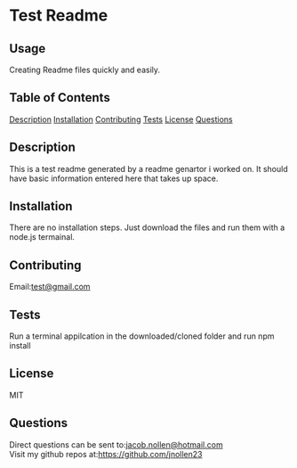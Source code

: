 # Test Readme

## Usage
Creating Readme files quickly and easily.

## Table of Contents
[Description](#description)
[Installation](#installation)
[Contributing](#contributing)
[Tests](#test)
[License](#license)
[Questions](#questions)

## Description
This is a test readme generated by a readme genartor i worked on. It should have basic information entered here that takes up space.

## Installation
There are no installation steps. Just download the files and run them with a node.js termainal.

## Contributing
Email:test@gmail.com

## Tests
Run a terminal appilcation in the downloaded/cloned folder and run npm install

## License
MIT

## Questions
Direct questions can be sent to:jacob.nollen@hotmail.com  
Visit my github repos at:https://github.com/jnollen23